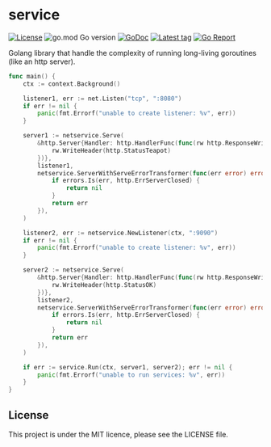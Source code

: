 # service

[![License](https://img.shields.io/badge/license-MIT-blue)](https://choosealicense.com/licenses/mit/)
![go.mod Go version](https://img.shields.io/github/go-mod/go-version/krostar/service?label=go)
[![GoDoc](https://img.shields.io/badge/godoc-reference-blue.svg)](https://pkg.go.dev/github.com/krostar/service)
[![Latest tag](https://img.shields.io/github/v/tag/krostar/service)](https://github.com/krostar/service/tags)
[![Go Report](https://goreportcard.com/badge/github.com/krostar/service)](https://goreportcard.com/report/github.com/krostar/service)

Golang library that handle the complexity of running long-living goroutines (like an http server).

```go
func main() {
    ctx := context.Background()

	listener1, err := net.Listen("tcp", ":8080")
	if err != nil {
		panic(fmt.Errorf("unable to create listener: %v", err))
	}

	server1 := netservice.Serve(
		&http.Server{Handler: http.HandlerFunc(func(rw http.ResponseWriter, r *http.Request) {
			rw.WriteHeader(http.StatusTeapot)
		})},
		listener1,
		netservice.ServerWithServeErrorTransformer(func(err error) error {
			if errors.Is(err, http.ErrServerClosed) {
				return nil
			}
			return err
		}),
	)

	listener2, err := netservice.NewListener(ctx, ":9090")
	if err != nil {
		panic(fmt.Errorf("unable to create listener: %v", err))
	}

	server2 := netservice.Serve(
		&http.Server{Handler: http.HandlerFunc(func(rw http.ResponseWriter, r *http.Request) {
			rw.WriteHeader(http.StatusOK)
		})},
		listener2,
		netservice.ServerWithServeErrorTransformer(func(err error) error {
			if errors.Is(err, http.ErrServerClosed) {
				return nil
			}
			return err
		}),
	)

	if err := service.Run(ctx, server1, server2); err != nil {
		panic(fmt.Errorf("unable to run services: %v", err))
	}
}
```

## License

This project is under the MIT licence, please see the LICENSE file.
